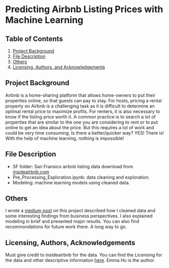 # Predicting Airbnb Listing Prices with Machine Learning

## Table of Contents
1. [Project Background](#background)
2. [File Description](#filedescription)
3. [Others](#others)
3. [Licensing, Authors, and Acknowledgements](#licensing)

## Project Background <a name="background"></a>
Airbnb is a home-sharing platform that allows home-owners to put their properties online, so that guests can pay to stay. For hosts, pricing a rental property on Airbnb is a challenging task as it is difficult to determine an optimal rental price to maximize profits. For renters, it is also necessary to know if the listing price worth it. A common practice is to search a lot of properties that are similar to the one you are considering to rent or to put online to get an idea about the price. But this requires a lot of work and could be very time consuming. Is there a better/quicker way? YES! There is! With the help of machine learning, nothing is impossible!

## File Description <a name="filedescription"></a>

* SF folder: San Fransico airbnb listing data download from [insideairbnb.com](http://insideairbnb.com/get-the-data.html)
* Pre_Processing_Exploration.ipynb: data cleaning and exploration. 
* Modeling: machine learning models using cleaned data.

## Others <a name="others"></a>

I wrote a [medium post](https://medium.com/@ywzqhy.816/airbnb-listing-price-in-san-francisco-e77338893db7) on this project described how I cleaned data and some interesting findings from business perspectives. I also explained modeling in brief and presented major results. You can also find recommondations for future work there. A long way to go.


## Licensing, Authors, Acknowledgements<a name="licensing"></a>

Must give credit to insideairbnb for the data. You can find the Licensing for the data and other descriptive information [here](http://insideairbnb.com/get-the-data.html).
Emma Hu is the author. 
